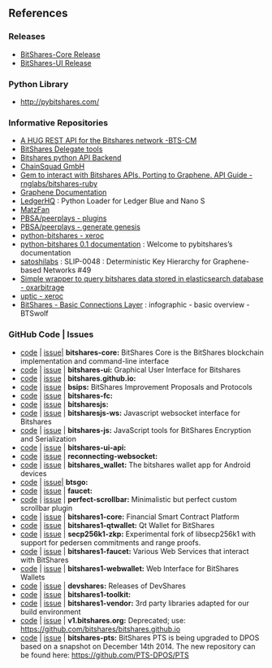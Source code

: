 ## References

### Releases
 
- [BitShares-Core Release](https://github.com/bitshares/bitshares-core/releases)
- [BitShares-UI Release](https://github.com/bitshares/bitshares-ui/releases)

### Python Library

- http://pybitshares.com/

### Informative Repositories

- [A HUG REST API for the Bitshares network -BTS-CM](https://github.com/BTS-CM/Bitshares-HUG-REST-API) 
- [BitShares Delegate tools](https://github.com/wackou/bts_tools)
- [Bitshares python API Backend](https://github.com/oxarbitrage/bitshares-python-api-backend)
- [ChainSquad GmbH](https://github.com/chainsquad)
- [Gem to interact with Bitshares APIs. Porting to Graphene. API Guide - rnglabs/bitshares-ruby](https://github.com/rnglabs/bitshares-ruby)
- [Graphene Documentation](https://bitshares.org/doxygen/index.html)
- [LedgerHQ](https://github.com/LedgerHQ/blue-loader-python) : Python Loader for Ledger Blue and Nano S
- [MatzFan](https://github.com/MatzFan/bitshares-ruby)
- [PBSA/peerplays - plugins](https://github.com/PBSA/peerplays/tree/master/libraries/plugins/)
- [PBSA/peerplays - generate genesis](https://github.com/PBSA/peerplays/tree/master/libraries/plugins/generate_genesis)
- [python-bitshares - xeroc](https://github.com/xeroc/python-bitshares)
- [python-bitshares 0.1 documentation](http://docs.pybitshares.com/en/latest/) : Welcome to pybitshares’s documentation
- [satoshilabs](https://github.com/satoshilabs/slips/issues/49) : SLIP-0048 : Deterministic Key Hierarchy for Graphene-based Networks #49
- [Simple wrapper to query bitshares data stored in elasticsearch database - oxarbitrage](https://github.com/oxarbitrage/bitshares-es-wrapper)
- [uptic - xeroc](https://github.com/xeroc/uptick)
- [BitShares - Basic Connections Layer](https://steemit.com/bitshares/@btswolf/bitshares-basic-connections-layer) : infographic - basic overview - BTSwolf


### GitHub Code | Issues

* [code](https://github.com/bitshares/bitshares-core) | [issue](https://github.com/bitshares/bitshares-core/issues)| **bitshares-core:** BitShares Core is the BitShares blockchain implementation and command-line interface
* [code](https://github.com/bitshares/bitshares-ui) | [issue](https://github.com/bitshares/bitshares-ui/issues) | **bitshares-ui:** Graphical User Interface for Bitshares
* [code](https://github.com/bitshares/bitshares.github.io) | [issue](https://github.com/bitshares/bitshares.github.io/issues)  | **bitshares.github.io:**
* [code](https://github.com/bitshares/bsips) | [issue](https://github.com/bitshares/bsips/issues) |  **bsips:** BitShares Improvement Proposals and Protocols
* [code](https://github.com/bitshares/bitshares-fc) | [issue](https://github.com/bitshares/bitshares-fc/issues>) | **bitshares-fc:** 
* [code](https://github.com/bitshares/bitsharesjs) | [issue](https://github.com/bitshares/bitsharesjs/issues)  | **bitsharesjs:** 
* [code](https://github.com/bitshares/bitsharesjs-ws>) | [issue](https://github.com/bitshares/bitsharesjs-ws/issues) | **bitsharesjs-ws:** Javascript websocket interface for Bitshares  
* [code](https://github.com/bitshares/bitshares-js) | [issue](https://github.com/bitshares/bitshares-js/issues) | **bitshares-js:** JavaScript tools for BitShares Encryption and Serialization  
* [code](https://github.com/bitshares/bitshares-ui-api) | [issue](https://github.com/bitshares/bitshares-ui-api/issues) | **bitshares-ui-api:**   
* [code](https://github.com/bitshares/reconnecting-websocket) | [issue](https://github.com/bitshares/reconnecting-websocket/issues)  | **reconnecting-websocket:** 
* [code](https://github.com/bitshares/bitshares_wallet) | [issue](https://github.com/bitshares/bitshares_wallet/issues) | **bitshares_wallet:** The bitshares wallet app for Android devices
* [code](https://github.com/bitshares/btsgo) | [issue](https://github.com/bitshares/btsgo/issues)| **btsgo:** 
* [code](https://github.com/bitshares/faucet) | [issue](https://github.com/bitshares/faucet/issues) | **faucet:** 
* [code](https://github.com/bitshares/perfect-scrollbar) | [issue](https://github.com/bitshares/perfect-scrollbar/issues) | **perfect-scrollbar:** Minimalistic but perfect custom scrollbar plugin 
* [code](https://github.com/bitshares/bitshares1-core) | [issue](https://github.com/bitshares/bitshares1-core/issues) | **bitshares1-core:** Financial Smart Contract Platform  
* [code](https://github.com/bitshares/bitshares1-qtwallet) | [issue](https://github.com/bitshares/bitshares1-qtwallet/issues) |  **bitshares1-qtwallet:** Qt Wallet for BitShares 
* [code](https://github.com/bitshares/secp256k1-zkp) | [issue](https://github.com/bitshares/secp256k1-zkp/issues) | **secp256k1-zkp:** Experimental fork of libsecp256k1 with support for pedersen commitments and range proofs. 
* [code](https://github.com/bitshares/bitshares1-faucet) | [issue](https://github.com/bitshares/bitshares1-faucet/issues) | **bitshares1-faucet:** Various Web Services that interact with BitShares 
* [code](https://github.com/bitshares/bitshares1-webwallet) | [issue](https://github.com/bitshares/bitshares1-webwallet/issues)  | **bitshares1-webwallet:** Web Interface for BitShares Wallets 
* [code](https://github.com/bitshares/devshares) | [issue](https://github.com/bitshares/devshares/issues) | **devshares:** Releases of DevShares 
* [code](https://github.com/bitshares/bitshares1-toolkit) | [issue](https://github.com/bitshares/bitshares1-toolkit/issues) | **bitshares1-toolkit:** 
* [code](https://github.com/bitshares/bitshares1-vendor) | [issue](https://github.com/bitshares/bitshares1-vendor/issues) | **bitshares1-vendor:** 3rd party libraries adapted for our build environment 
* [code](https://github.com/bitshares/v1.bitshares.org) | [issue](https://github.com/bitshares/v1.bitshares.org/issues) | **v1.bitshares.org:** Deprecated; use: https://github.com/bitshares/bitshares.github.io
* [code](https://github.com/bitshares/bitshares-pts) | [issue](https://github.com/bitshares/bitshares-pts/issues) | **bitshares-pts:** BitShares PTS is being upgraded to DPOS based on a snapshot on December 14th 2014. The new repository can be found here: https://github.com/PTS-DPOS/PTS
	


